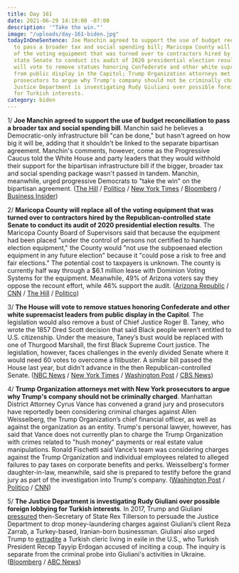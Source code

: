```yaml
---
title: Day 161
date: 2021-06-29 14:19:00 -07:00
description: '"Take the win."'
image: "/uploads/day-161-biden.jpg"
todayInOneSentence: Joe Manchin agreed to support the use of budget reconciliation
  to pass a broader tax and social spending bill; Maricopa County will replace all
  of the voting equipment that was turned over to contractors hired by the Republican-controlled
  state Senate to conduct its audit of 2020 presidential election results; the House
  will vote to remove statues honoring Confederate and other white supremacist leaders
  from public display in the Capitol; Trump Organization attorneys met with New York
  prosecutors to argue why Trump's company should not be criminally charged; and the
  Justice Department is investigating Rudy Giuliani over possible foreign lobbying
  for Turkish interests.
category: biden
---
```


1/ **Joe Manchin agreed to support the use of budget reconciliation to pass a broader tax and social spending bill**. Manchin said he believes a Democratic-only infrastructure bill "can be done," but hasn't agreed on how big it will be, adding that it shouldn't be linked to the separate bipartisan agreement. Manchin's comments, however, come as the Progressive Caucus told the White House and party leaders that they would withhold their support for the bipartisan infrastructure bill if the bigger, broader tax and social spending package wasn't passed in tandem. Manchin, meanwhile, urged progressive Democrats to "take the win" on the bipartisan agreement. ([The Hill](https://thehill.com/homenews/senate/560686-manchin-says-hes-on-board-with-democratic-only-infrastructure-bill?rl=1) / [Politico](https://www.politico.com/news/2021/06/29/infrastructure-bill-spending-496992) / [New York Times](https://www.nytimes.com/live/2021/06/29/us/joe-biden-news/progressive-democrats-threaten-to-derail-a-bipartisan-infrastructure-deal) / [Bloomberg](https://www.bloomberg.com/news/articles/2021-06-29/biden-team-pivots-to-brokering-democratic-deal-on-budget-bill?srnd=politics-vp&sref=MIBMEEoj) / [Business Insider](https://www.businessinsider.com/senator-manchin-says-he-agreed-on-democratic-reconciliation-bill-2021-6?op=1&scrolla=5eb6d68b7fedc32c19ef33b4))

2/ **Maricopa County will replace all of the voting equipment that was turned over to contractors hired by the Republican-controlled state Senate to conduct its audit of 2020 presidential election results**. The Maricopa County Board of Supervisors said that because the equipment had been placed "under the control of persons not certified to handle election equipment," the County would "not use the subpoenaed election equipment in any future election" because it "could pose a risk to free and fair elections." The potential cost to taxpayers is unknown. The county is currently half way through a $6.1 million lease with Dominion Voting Systems for the equipment. Meanwhile, 49% of Arizona voters say they oppose the recount effort, while 46% support the audit. ([Arizona Republic](https://www.azcentral.com/story/news/politics/elections/2021/06/28/maricopa-county-get-new-voting-machines-after-senates-election-audit/7790377002/) / [CNN](https://www.cnn.com/2021/06/29/politics/maricopa-county-equipment-audit/index.html) / [The Hill](https://thehill.com/homenews/state-watch/560660-arizonas-maricopa-county-to-replace-all-voting-machines-after-gop-audit) / [Politico](https://www.politico.com/news/2021/06/29/arizona-ballot-audit-gop-biden-496908))

3/ **The House will vote to remove statues honoring Confederate and other white supremacist leaders from public display in the Capitol**. The legislation would also remove a bust of Chief Justice Roger B. Taney, who wrote the 1857 Dred Scott decision that said Black people weren't entitled to U.S. citizenship. Under the measure, Taney’s bust would be replaced with one of Thurgood Marshall, the first Black Supreme Court justice. The legislation, however, faces challenges in the evenly divided Senate where it would need 60 votes to overcome a filibuster. A similar bill passed the House last year, but didn't advance in the then Republican-controlled Senate. ([NBC News](https://www.nbcnews.com/politics/congress/house-vote-remove-confederate-statues-capitol-n1272581) / [New York Times](https://www.nytimes.com/live/2021/06/29/us/joe-biden-news/progressive-democrats-threaten-to-derail-a-bipartisan-infrastructure-deal) / [Washington Post](https://www.washingtonpost.com/powerpost/congress-confederates-statues-house/2021/06/29/304f7960-d8db-11eb-9bbb-37c30dcf9363_story.html) / [CBS News](https://www.cbsnews.com/news/confederate-statues-removal-us-capitol-house-vote/))

4/ **Trump Organization attorneys met with New York prosecutors to argue why Trump's company should not be criminally charged**. Manhattan District Attorney Cyrus Vance has convened a grand jury and prosecutors have reportedly been considering criminal charges against Allen Weisselberg, the Trump Organization’s chief financial officer, as well as against the organization as an entity. Trump's personal lawyer, however, has said that Vance does not currently plan to charge the Trump Organization with crimes related to "hush money" payments or real estate value manipulations. Ronald Fischetti said Vance’s team was considering charges against the Trump Organization and individual employees related to alleged failures to pay taxes on corporate benefits and perks. Weisselberg's former daughter-in-law, meanwhile, said she is prepared to testify before the grand jury as part of the investigation into Trump's company. ([Washington Post](https://www.washingtonpost.com/politics/trump-organization-investigation/2021/06/28/077ec4d6-d814-11eb-bb9e-70fda8c37057_story.html) / [Politico](https://www.politico.com/news/2021/06/28/trump-lawyer-manhattan-da-wont-charge-496768) / [CNN](https://www.cnn.com/2021/06/28/politics/jennifer-weisselberg-trump-organization-cnntv/index.html))

5/ **The Justice Department is investigating Rudy Giuliani over possible foreign lobbying for Turkish interests**. In 2017, Trump and Giuliani [pressured](https://whatthefuckjusthappenedtoday.com/2019/10/10/day-994/#2-trump-and-giuliani-pressured-then) then-Secretary of State Rex Tillerson to persuade the Justice Department to drop money-laundering charges against Giuliani’s client Reza Zarrab, a Turkey-based, Iranian-born businessman. Giuliani also urged Trump to [extradite](https://whatthefuckjusthappenedtoday.com/2019/10/16/day-1000/#giuliani-privately-urged-trump-in-20) a Turkish cleric living in exile in the U.S., who Turkish President Recep Tayyip Erdogan accused of inciting a coup. The inquiry is separate from the criminal probe into Giuliani's activities in Ukraine. ([Bloomberg](https://www.bloomberg.com/news/articles/2021-06-29/giuliani-facing-inquiry-into-whether-he-lobbied-trump-for-turkey?sref=MIBMEEoj) / [ABC News](https://abcnews.go.com/US/giuliani-investigated-turkish-lobbying-source/story?id=78557555&cid=clicksource_4380645_1_heads_hero_live_twopack_image))